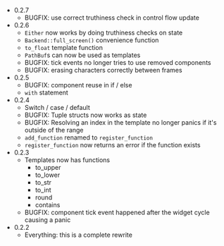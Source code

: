 * 0.2.7
    * BUGFIX: use correct truthiness check in control flow update
* 0.2.6
    * `Either` now works by doing truthiness checks on state
    * `Backend::full_screen()` convenience function
    * `to_float` template function
    * `PathBuf`s can now be used as templates
    * BUGFIX: tick events no longer tries to use removed components
    * BUGFIX: erasing characters correctly between frames
* 0.2.5
    * BUGFIX: component reuse in if / else
    * `with` statement
* 0.2.4
    * Switch / case / default
    * BUGFIX: Tuple structs now works as state
    * BUGFIX: Resolving an index in the template no longer panics if it's
      outside of the range
    * `add_function` renamed to `register_function`
    * `register_function` now returns an error if the function exists
* 0.2.3
    * Templates now has functions
        * to_upper
        * to_lower
        * to_str
        * to_int
        * round
        * contains
    * BUGFIX: component tick event happened after the widget cycle causing a
      panic
* 0.2.2
    * Everything: this is a complete rewrite
